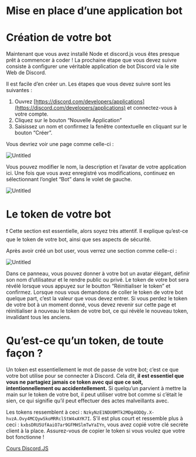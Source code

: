 # Mise en place d’une application bot

# Création de votre bot

Maintenant que vous  avez installé Node et discord.js vous êtes presque prêt à commencer à coder ! La prochaine étape que vous devez suivre consiste à configurer une véritable application de bot Discord via le site Web de Discord.

Il est facile d’en créer un. Les étapes que vous devez suivre sont les suivantes :

1. Ouvrez [https://discord.com/developers/applications](https://discord.com/developers/applications) et connectez-vous à votre compte.
2. Cliquez sur le bouton “Nouvelle Application”
3. Saisissez un nom et confirmez la fenêtre contextuelle en cliquant sur le bouton “Créer”.

Vous devriez voir une page comme celle-ci :

![Untitled](Mise%20en%20place%20d%E2%80%99une%20application%20bot%2007431bb5076d45d0a104d7af6cefdec9/Untitled.png)

Vous pouvez modifier le nom, la description et l’avatar de votre application ici. Une fois que vous avez enregistré vos modifications, continuez en sélectionnant l’onglet “Bot” dans le volet de gauche.

![Untitled](Mise%20en%20place%20d%E2%80%99une%20application%20bot%2007431bb5076d45d0a104d7af6cefdec9/Untitled%201.png)

# Le token de votre bot

<aside>
❗ Cette section est essentielle, alors soyez très attentif. Il explique qu’est-ce que le token de votre bot, ainsi que ses aspects de sécurité.

</aside>

Après avoir créé un bot user, vous verrez une section comme celle-ci :

![Untitled](Mise%20en%20place%20d%E2%80%99une%20application%20bot%2007431bb5076d45d0a104d7af6cefdec9/Untitled%202.png)

Dans ce panneau, vous pouvez donner à  votre bot un avatar élégant, définir son nom d’utilisateur et le rendre public ou privé. Le token de votre bot sera révélé lorsque vous appuyez sur le boutton “Réinitialiser le token” et confirmez. Lorsque nous vous demandons de coller le token de votre bot quelque part, c’est la valeur que vous devez entrer. Si vous perdez le token de votre bot à un moment donné, vous devez revenir sur cette page et réinitialiser à nouveau le token de votre bot, ce qui révèle le nouveau token, invalidant tous les anciens.

# Qu’est-ce qu’un token, de toute façon ?

Un token est essentiellement le mot de passe de votre bot; c’est ce que votre bot utilise pour se connecter à Discord. Cela dit, **il est essentiel que vous ne partagiez jamais ce token avec qui que ce soit, intentionnellement ou accidentellement.** Si quelqu’un parvient à mettre la main sur le token de votre bot, il peut utiliser votre bot comme si c’était le sien, ce qui signifie qu’il peut effectuer des actes malveillants avec.

Les tokens ressemblent à ceci : `NzkyNzE1NDU0MTk2MDg4ODQy.X-hvzA.Ovy4MCQywSkoMRRclStW4xAYK7I`. S’il est plus court et ressemble plus à ceci : `kxbsDRU5UfAaiO7ar9GFMHSlmTwYaIYn`, vous avez copié votre clé secrète client à la place. Assurez-vous de copier le token si vous voulez que votre bot fonctionne !

[Cours Discord.JS](../Cours%20Discord%20JS%2003ecf82600a547fd8bf5a00a6a4c5454.md)